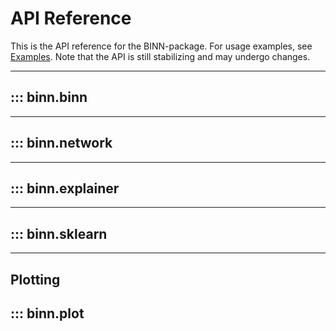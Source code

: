 # API Reference

This is the API reference for the BINN-package. For usage examples, see [Examples](../binn_example). Note that the API is still stabilizing and may undergo changes.

---

## ::: binn.binn

---

## ::: binn.network

---

## ::: binn.explainer

---

## ::: binn.sklearn

---

## Plotting

## ::: binn.plot
